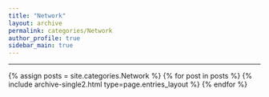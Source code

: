 ```yaml
---
title: "Network"
layout: archive
permalink: categories/Network
author_profile: true
sidebar_main: true
---
```




***

{% assign posts = site.categories.Network %}
{% for post in posts %} {% include archive-single2.html type=page.entries_layout %} {% endfor %}